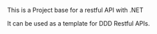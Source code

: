 This is a Project base for a restful API with .NET

It can be used as a template for DDD Restful APIs.

